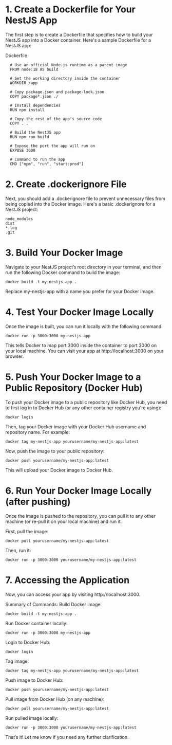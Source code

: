 # 1. Create a Dockerfile for Your NestJS App
The first step is to create a Dockerfile that specifies how to build your NestJS app into a Docker container. Here's a sample Dockerfile for a NestJS app:

Dockerfile

```
  # Use an official Node.js runtime as a parent image
  FROM node:18 AS build
  
  # Set the working directory inside the container
  WORKDIR /app
  
  # Copy package.json and package-lock.json
  COPY package*.json ./
  
  # Install dependencies
  RUN npm install
  
  # Copy the rest of the app's source code
  COPY . .
  
  # Build the NestJS app
  RUN npm run build
  
  # Expose the port the app will run on
  EXPOSE 3000
  
  # Command to run the app
  CMD ["npm", "run", "start:prod"]
```
# 2. Create .dockerignore File
Next, you should add a .dockerignore file to prevent unnecessary files from being copied into the Docker image. Here's a basic .dockerignore for a NestJS project:

```
node_modules
dist
*.log
.git
```
# 3. Build Your Docker Image
Navigate to your NestJS project’s root directory in your terminal, and then run the following Docker command to build the image:
```
docker build -t my-nestjs-app .
```
Replace my-nestjs-app with a name you prefer for your Docker image.

# 4. Test Your Docker Image Locally
Once the image is built, you can run it locally with the following command:
```
docker run -p 3000:3000 my-nestjs-app
```
This tells Docker to map port 3000 inside the container to port 3000 on your local machine. You can visit your app at http://localhost:3000 on your browser.

# 5. Push Your Docker Image to a Public Repository (Docker Hub)
To push your Docker image to a public repository like Docker Hub, you need to first log in to Docker Hub (or any other container registry you're using):
```
docker login
```
Then, tag your Docker image with your Docker Hub username and repository name. For example:
```
docker tag my-nestjs-app yourusername/my-nestjs-app:latest
```

Now, push the image to your public repository:

```
docker push yourusername/my-nestjs-app:latest
```
This will upload your Docker image to Docker Hub.

# 6. Run Your Docker Image Locally (after pushing)
Once the image is pushed to the repository, you can pull it to any other machine (or re-pull it on your local machine) and run it.

First, pull the image:
```
docker pull yourusername/my-nestjs-app:latest
```
Then, run it:

```
docker run -p 3000:3000 yourusername/my-nestjs-app:latest
```

# 7. Accessing the Application
Now, you can access your app by visiting http://localhost:3000.

Summary of Commands:
Build Docker image:
```
docker build -t my-nestjs-app .
```
Run Docker container locally:

```
docker run -p 3000:3000 my-nestjs-app
```
Login to Docker Hub:

```
docker login
```
Tag image:

```
docker tag my-nestjs-app yourusername/my-nestjs-app:latest
```
Push image to Docker Hub:

```
docker push yourusername/my-nestjs-app:latest
```
Pull image from Docker Hub (on any machine):
```
docker pull yourusername/my-nestjs-app:latest
```
Run pulled image locally:

```
docker run -p 3000:3000 yourusername/my-nestjs-app:latest
```
That’s it! Let me know if you need any further clarification.
